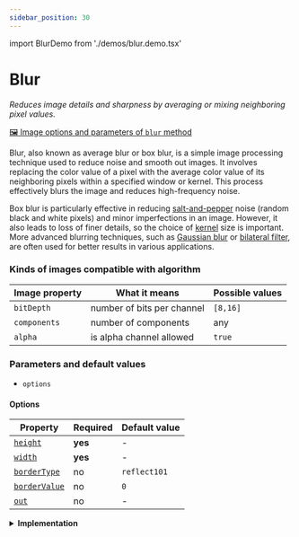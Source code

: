 ```yaml
---
sidebar_position: 30
---
```


import BlurDemo from './demos/blur.demo.tsx'

# Blur

_Reduces image details and sharpness by averaging or mixing neighboring pixel values._

[🖼️ Image options and parameters of `blur` method](https://api.image-js.org/classes/index.Image.html#blur 'link on github io')

Blur, also known as average blur or box blur, is a simple image processing technique used to reduce noise and smooth out images. It involves replacing the color value of a pixel with the average color value of its neighboring pixels within a specified window or kernel. This process effectively blurs the image and reduces high-frequency noise.

<BlurDemo />

Box blur is particularly effective in reducing [salt-and-pepper](https://en.wikipedia.org/wiki/Salt-and-pepper_noise 'wikipedia link on salt and pepper noise') noise (random black and white pixels) and minor imperfections in an image. However, it also leads to loss of finer details, so the choice of [kernel](../../glossary.md#kernel 'glossary link on kernel') size is important.
More advanced blurring techniques, such as [Gaussian blur](./gaussian-blur.md 'internal link to gaussian blur') or [bilateral filter](https://en.wikipedia.org/wiki/Bilateral_filter 'wikipedia link on bilateral filters'), are often used for better results in various applications.

### Kinds of images compatible with algorithm

| Image property | What it means              | Possible values |
| -------------- | -------------------------- | --------------- |
| `bitDepth`     | number of bits per channel | `[8,16]`        |
| `components`   | number of components       | any             |
| `alpha`        | is alpha channel allowed   | `true`          |

### Parameters and default values

- `options`

#### Options

| Property                                                                                | Required | Default value |
| --------------------------------------------------------------------------------------- | -------- | ------------- |
| [`height`](https://api.image-js.org/interfaces/index.BlurOptions.html#height)           | **yes**  | -             |
| [`width`](https://api.image-js.org/interfaces/index.BlurOptions.html#width)             | **yes**  | -             |
| [`borderType`](https://api.image-js.org/interfaces/index.BlurOptions.html#borderType)   | no       | `reflect101`  |
| [`borderValue`](https://api.image-js.org/interfaces/index.BlurOptions.html#borderValue) | no       | `0`           |
| [`out`](https://api.image-js.org/interfaces/index.BlurOptions.html#out)                 | no       | -             |

<details>
<summary>
<b>Implementation</b>
 </summary>

Here's how blur filter is implemented in ImageJS:

_Select a Kernel Size_: The first step is to choose the size of the kernel or window that will be used for the blurring operation. The kernel is typically a square matrix with odd dimensions, such as 3x3, 5x5, 7x7, etc. The larger the kernel, the more intense the blurring effect.

_Iterate through Pixels_: For each pixel in the image, the algorithm applies [convolution](../../glossary.md#convolution 'glossary link on convolution').

_Calculate Average Color_: The algorithm calculates the average color value of all the pixels within the kernel.

_Replace Pixel Value_: The original pixel's color value is then replaced with the calculated average color value.

</details>
